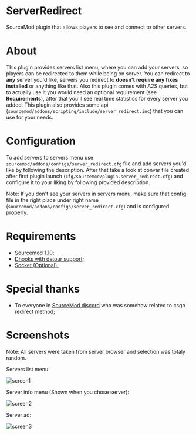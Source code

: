 # ServerRedirect
SourceMod plugin that allows players to see and connect to other servers.

# About
This plugin provides servers list menu, where you can add your servers, so players can be redirected to them while being on server. You can redirect to **any** server you'd like, servers you redirect to **doesn't require any fixes installed** or anything like that. Also this plugin comes with A2S queries, but to actually use it you would need an optional requirement (see **Requirements**), after that you'll see real time statistics for every server you added. This plugin also provides some api (``sourcemod/addons/scripting/include/server_redirect.inc``) that you can use for your needs.

# Configuration
To add servers to servers menu use ``sourcemod/addons/configs/server_redirect.cfg`` file and add servers you'd like by following the description. After that take a look at convar file created after first plugin launch (``cfg/sourcemod/plugin.server_redirect.cfg``) and configure it to your liking by following provided description.

Note: If you don't see your servers in servers menu, make sure that config file in the right place under right name (``sourcemod/addons/configs/server_redirect.cfg``) and is configured properly.

# Requirements
* [Sourcemod 1.10;](https://www.sourcemod.net/downloads.php?branch=1.10-dev&all=1)
* [Dhooks with detour support;](https://forums.alliedmods.net/showpost.php?p=2588686&postcount=589)
* [Socket (Optional).](https://github.com/JoinedSenses/sm-ext-socket)

# Special thanks
* To everyone in [SourceMod discord](https://discord.gg/HUc67zN) who was somehow related to csgo redirect method;

# Screenshots
Note: All servers were taken from server browser and selection was totaly random.

Servers list menu:

![screen1](https://i.imgur.com/7v12EwG.png)

Server info menu (Shown when you chose server):

![screen2](https://i.imgur.com/MwrmeRM.png)

Server ad:

![screen3](https://imgur.com/EKCkk2W.png)
